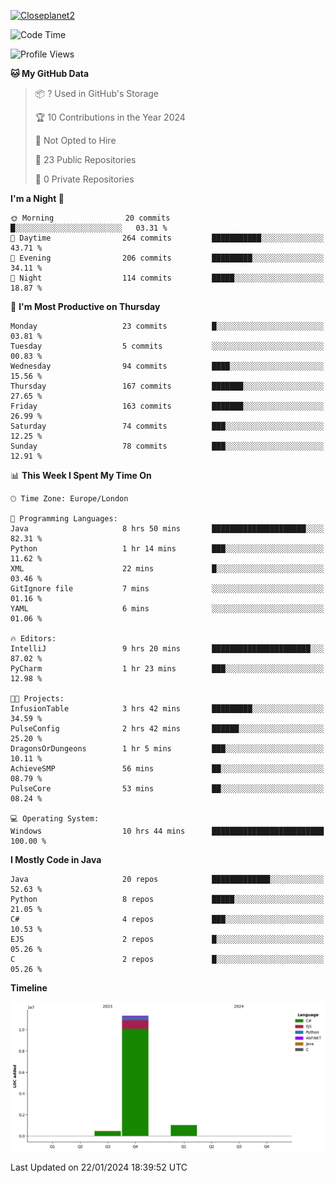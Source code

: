 [![Closeplanet2](https://github-readme-stats.vercel.app/api?username=Closeplanet2&show_icons=true&theme=tokyonight&count_private=true)]([https://github.com/Closeplanet2])

<!--START_SECTION:waka-->
![Code Time](http://img.shields.io/badge/Code%20Time-316%20hrs%2058%20mins-blue)

![Profile Views](http://img.shields.io/badge/Profile%20Views-0-blue)

**🐱 My GitHub Data** 

> 📦 ? Used in GitHub's Storage 
 > 
> 🏆 10 Contributions in the Year 2024
 > 
> 🚫 Not Opted to Hire
 > 
> 📜 23 Public Repositories 
 > 
> 🔑 0 Private Repositories 
 > 
**I'm a Night 🦉** 

```text
🌞 Morning                20 commits          █░░░░░░░░░░░░░░░░░░░░░░░░   03.31 % 
🌆 Daytime                264 commits         ███████████░░░░░░░░░░░░░░   43.71 % 
🌃 Evening                206 commits         █████████░░░░░░░░░░░░░░░░   34.11 % 
🌙 Night                  114 commits         █████░░░░░░░░░░░░░░░░░░░░   18.87 % 
```
📅 **I'm Most Productive on Thursday** 

```text
Monday                   23 commits          █░░░░░░░░░░░░░░░░░░░░░░░░   03.81 % 
Tuesday                  5 commits           ░░░░░░░░░░░░░░░░░░░░░░░░░   00.83 % 
Wednesday                94 commits          ████░░░░░░░░░░░░░░░░░░░░░   15.56 % 
Thursday                 167 commits         ███████░░░░░░░░░░░░░░░░░░   27.65 % 
Friday                   163 commits         ███████░░░░░░░░░░░░░░░░░░   26.99 % 
Saturday                 74 commits          ███░░░░░░░░░░░░░░░░░░░░░░   12.25 % 
Sunday                   78 commits          ███░░░░░░░░░░░░░░░░░░░░░░   12.91 % 
```


📊 **This Week I Spent My Time On** 

```text
🕑︎ Time Zone: Europe/London

💬 Programming Languages: 
Java                     8 hrs 50 mins       █████████████████████░░░░   82.31 % 
Python                   1 hr 14 mins        ███░░░░░░░░░░░░░░░░░░░░░░   11.62 % 
XML                      22 mins             █░░░░░░░░░░░░░░░░░░░░░░░░   03.46 % 
GitIgnore file           7 mins              ░░░░░░░░░░░░░░░░░░░░░░░░░   01.16 % 
YAML                     6 mins              ░░░░░░░░░░░░░░░░░░░░░░░░░   01.06 % 

🔥 Editors: 
IntelliJ                 9 hrs 20 mins       ██████████████████████░░░   87.02 % 
PyCharm                  1 hr 23 mins        ███░░░░░░░░░░░░░░░░░░░░░░   12.98 % 

🐱‍💻 Projects: 
InfusionTable            3 hrs 42 mins       █████████░░░░░░░░░░░░░░░░   34.59 % 
PulseConfig              2 hrs 42 mins       ██████░░░░░░░░░░░░░░░░░░░   25.20 % 
DragonsOrDungeons        1 hr 5 mins         ███░░░░░░░░░░░░░░░░░░░░░░   10.11 % 
AchieveSMP               56 mins             ██░░░░░░░░░░░░░░░░░░░░░░░   08.79 % 
PulseCore                53 mins             ██░░░░░░░░░░░░░░░░░░░░░░░   08.24 % 

💻 Operating System: 
Windows                  10 hrs 44 mins      █████████████████████████   100.00 % 
```

**I Mostly Code in Java** 

```text
Java                     20 repos            █████████████░░░░░░░░░░░░   52.63 % 
Python                   8 repos             █████░░░░░░░░░░░░░░░░░░░░   21.05 % 
C#                       4 repos             ███░░░░░░░░░░░░░░░░░░░░░░   10.53 % 
EJS                      2 repos             █░░░░░░░░░░░░░░░░░░░░░░░░   05.26 % 
C                        2 repos             █░░░░░░░░░░░░░░░░░░░░░░░░   05.26 % 
```



**Timeline**

![Lines of Code chart](https://raw.githubusercontent.com/Closeplanet2/Closeplanet2/main/assets/bar_graph.png)


 Last Updated on 22/01/2024 18:39:52 UTC
<!--END_SECTION:waka-->
